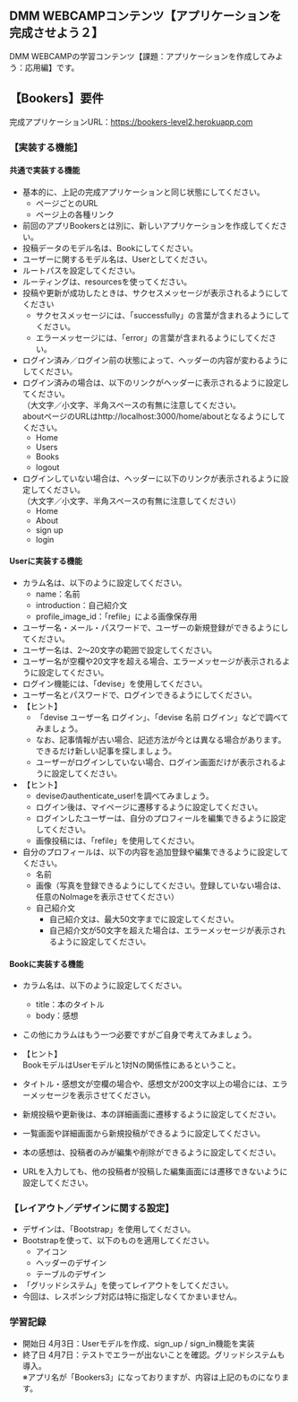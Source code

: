 ## DMM WEBCAMPコンテンツ【アプリケーションを完成させよう２】
DMM WEBCAMPの学習コンテンツ【課題：アプリケーションを作成してみよう：応用編】です。

## 【Bookers】要件  

完成アプリケーションURL：https://bookers-level2.herokuapp.com

### 【実装する機能】

#### 共通で実装する機能
- 基本的に、上記の完成アプリケーションと同じ状態にしてください。
	- ページごとのURL
	- ページ上の各種リンク
- 前回のアプリBookersとは別に、新しいアプリケーションを作成してください。
- 投稿データのモデル名は、Bookにしてください。
- ユーザーに関するモデル名は、Userとしてください。
- ルートパスを設定してください。
- ルーティングは、resourcesを使ってください。
- 投稿や更新が成功したときは、サクセスメッセージが表示されるようにしてください
	- サクセスメッセージには、「successfully」の言葉が含まれるようにしてください。
	- エラーメッセージには、「error」の言葉が含まれるようにしてください。
- ログイン済み／ログイン前の状態によって、ヘッダーの内容が変わるようにしてください。
- ログイン済みの場合は、以下のリンクがヘッダーに表示されるように設定してください。
<br>（大文字／小文字、半角スペースの有無に注意してください。
<br>aboutページのURLはhttp://localhost:3000/home/aboutとなるようにしてください。
	- Home
	- Users
	- Books
	- logout　
- ログインしていない場合は、ヘッダーに以下のリンクが表示されるように設定してください。
<br>（大文字／小文字、半角スペースの有無に注意してください）
	- Home
	- About
	- sign up
	- login  

#### Userに実装する機能
- カラム名は、以下のように設定してください。
	- name：名前　　
	- introduction：自己紹介文
	- profile_image_id：「refile」による画像保存用
- ユーザー名・メール・パスワードで、ユーザーの新規登録ができるようにしてください。
- ユーザー名は、2～20文字の範囲で設定してください。
- ユーザー名が空欄や20文字を超える場合、エラーメッセージが表示されるように設定してください。
- ログイン機能には、「devise」を使用してください。
- ユーザー名とパスワードで、ログインできるようにしてください。
- 【ヒント】<br>
	- 「devise ユーザー名 ログイン」、「devise 名前 ログイン」などで調べてみましょう。
	- なお、記事情報が古い場合、記述方法が今とは異なる場合があります。できるだけ新しい記事を探しましょう。
	- ユーザーがログインしていない場合、ログイン画面だけが表示されるように設定してください。
- 【ヒント】<br>
	- deviseのauthenticate_user!を調べてみましょう。
	- ログイン後は、マイページに遷移するように設定してください。
	- ログインしたユーザーは、自分のプロフィールを編集できるように設定してください。
	- 画像投稿には、「refile」を使用してください。
- 自分のプロフィールは、以下の内容を追加登録や編集できるように設定してください。
	- 名前
	- 画像（写真を登録できるようにしてください。登録していない場合は、任意のNoImageを表示させてください）
	- 自己紹介文
		- 自己紹介文は、最大50文字までに設定してください。
		- 自己紹介文が50文字を超えた場合は、エラーメッセージが表示されるように設定してください。

#### Bookに実装する機能
- カラム名は、以下のように設定してください。
	- title：本のタイトル
	- body：感想
- この他にカラムはもう一つ必要ですがご自身で考えてみましょう。
- 【ヒント】<br>
BookモデルはUserモデルと1対Nの関係性にあるということ。

- タイトル・感想文が空欄の場合や、感想文が200文字以上の場合には、エラーメッセージを表示させてください。
- 新規投稿や更新後は、本の詳細画面に遷移するように設定してください。
- 一覧画面や詳細画面から新規投稿ができるように設定してください。
- 本の感想は、投稿者のみが編集や削除ができるように設定してください。
- URLを入力しても、他の投稿者が投稿した編集画面には遷移できないように設定してください。

### 【レイアウト／デザインに関する設定】
- デザインは、「Bootstrap」を使用してください。
- Bootstrapを使って、以下のものを適用してください。
	- アイコン
	- ヘッダーのデザイン
	- テーブルのデザイン
- 「グリッドシステム」を使ってレイアウトをしてください。
- 今回は、レスポンシブ対応は特に指定しなくてかまいません。

### 学習記録
- 開始日 4月3日：Userモデルを作成、sign_up / sign_in機能を実装
- 終了日 4月7日：テストでエラーが出ないことを確認。グリッドシステムも導入。  
※アプリ名が「Bookers3」になっておりますが、内容は上記のものになります。

<!-- # README

This README would normally document whatever steps are necessary to get the
application up and running.

Things you may want to cover:

* Ruby version

* System dependencies

* Configuration

* Database creation

* Database initialization

* How to run the test suite

* Services (job queues, cache servers, search engines, etc.)

* Deployment instructions

* ...
 -->